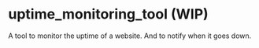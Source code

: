 # uptime_monitoring_tool (WIP)

A tool to monitor the uptime of a website. And to notify when it goes down.
